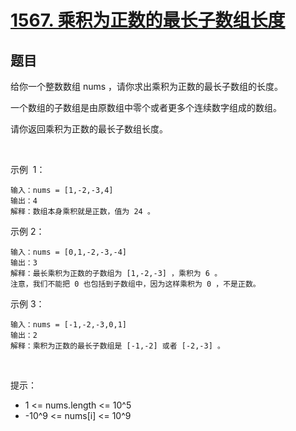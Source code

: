 # [1567. 乘积为正数的最长子数组长度](https://leetcode-cn.com/problems/maximum-length-of-subarray-with-positive-product/)

## 题目

给你一个整数数组 nums ，请你求出乘积为正数的最长子数组的长度。

一个数组的子数组是由原数组中零个或者更多个连续数字组成的数组。

请你返回乘积为正数的最长子数组长度。

 

示例  1：

```
输入：nums = [1,-2,-3,4]
输出：4
解释：数组本身乘积就是正数，值为 24 。
```
示例 2：

```
输入：nums = [0,1,-2,-3,-4]
输出：3
解释：最长乘积为正数的子数组为 [1,-2,-3] ，乘积为 6 。
注意，我们不能把 0 也包括到子数组中，因为这样乘积为 0 ，不是正数。
```
示例 3：

```
输入：nums = [-1,-2,-3,0,1]
输出：2
解释：乘积为正数的最长子数组是 [-1,-2] 或者 [-2,-3] 。
```
 

提示：

- 1 <= nums.length <= 10^5
- -10^9 <= nums[i] <= 10^9


